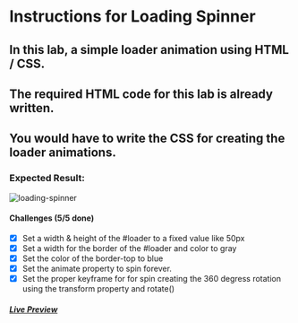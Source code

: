 # Instructions for Loading Spinner

## In this lab, a simple loader animation using HTML / CSS.

## The required HTML code for this lab is already written.

## You would have to write the CSS for creating the loader animations.

### Expected Result:

![loading-spinner](https://github.com/selimbiber/30Day30Project-HTML5-CSS3-Challenges/assets/117529414/084c3084-7db2-4560-bdd5-3c9d2d962f0f)

#### Challenges (5/5 done)

- [x] Set a width & height of the #loader to a fixed value like 50px
- [x] Set a width for the border of the #loader and color to gray
- [x] Set the color of the border-top to blue
- [x] Set the animate property to spin forever.
- [x] Set the proper keyframe for for spin creating the 360 degress rotation using the transform property and rotate()

##### [Live Preview](https://htmlpreview.github.io/?https://github.com/selimbiber/30Day30Project-HTML5-CSS3-Challenges/blob/main/Day16-loading-spinner/index.html)
